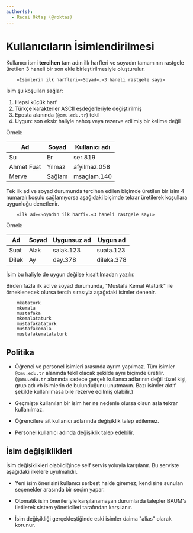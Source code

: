 ```yaml
---
author(s):
  - Recai Oktaş (@roktas)
---
```


Kullanıcıların İsimlendirilmesi
===============================

Kullanıcı ismi **tercihen** tam adın ilk harfleri ve soyadın tamamının rastgele
üretilen 3 haneli bir son ekle birleştirilmesiyle oluşturulur.

        «İsimlerin ilk harfleri»«Soyad».«3 haneli rastgele sayı»

İsim şu koşulları sağlar:

1. Hepsi küçük harf
2. Türkçe karakterler ASCII eşdeğerleriyle değiştirilmiş
3. Eposta alanında (`@omu.edu.tr`) tekil
4. Uygun: son eksiz haliyle nahoş veya rezerve edilmiş bir kelime değil

Örnek:

| Ad           | Soyad       | Kullanıcı adı |
|--------------|-------------|---------------|
| Su           | Er          | ser.819       |
| Ahmet Fuat   | Yılmaz      | afyilmaz.058  |
| Merve        | Sağlam      | msaglam.140   |

Tek ilk ad ve soyad durumunda tercihen edilen biçimde üretilen bir isim 4
numaralı koşulu sağlamıyorsa aşağıdaki biçimde tekrar üretilerek koşullara
uygunluğu denetlenir.

        «İlk ad»«Soyadın ilk harfi».«3 haneli rastgele sayı»

Örnek:

| Ad           | Soyad       | Uygunsuz ad   | Uygun ad     |
|--------------|-------------|---------------|--------------|
| Suat         | Alak        | salak.123     | suata.123    |
| Dilek        | Ay          | day.378       | dileka.378   |

İsim bu haliyle de uygun değilse kısaltılmadan yazılır.

Birden fazla ilk ad ve soyad durumunda, "Mustafa Kemal Atatürk" ile
örneklenecek olursa tercih sırasıyla aşağıdaki isimler denenir.

        mkataturk
        mkemala
        mustafaka
        mkemalataturk
        mustafakataturk
        mustafakemala
        mustafakemalataturk

Politika
--------

- Öğrenci ve personel isimleri arasında ayrım yapılmaz.  Tüm isimler
  `@omu.edu.tr` alanında tekil olacak şekilde aynı biçimde üretilir.
  (`@omu.edu.tr` alanında sadece gerçek kullanıcı adlarının değil tüzel kişi,
  grup adı vb isimlerin de bulunduğunu unutmayın.  Bazı isimler aktif şekilde
  kullanılmasa bile rezerve edilmiş olabilir.)

- Geçmişte kullanılan bir isim her ne nedenle olursa olsun asla tekrar
  kullanılmaz.

- Öğrencilere ait kullanıcı adlarında değişiklik talep edilemez.

- Personel kullanıcı adında değişiklik talep edebilir.

İsim değişiklikleri
-------------------

İsim değişiklikleri olabildiğince self servis yoluyla karşılanır.  Bu serviste
aşağıdaki ilkelere uyulmalıdır.

- Yeni isim önerisini kullanıcı serbest halde giremez; kendisine sunulan
  seçenekler arasında bir seçim yapar.

- Otomatik isim önerileriyle karşılanamayan durumlarda talepler BAUM'a
  iletilerek sistem yöneticileri tarafından karşılanır.

- İsim değişikliği gerçekleştiğinde eski isimler daima "alias" olarak korunur.
